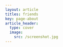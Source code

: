 ```yaml
---
layout: article
titles: friends
key: page-about
article_header:
  type: cover
  image:
    src: /screenshot.jpg
---
```

<iframe frameborder="no" border="0" marginwidth="0" marginheight="0" width=330 height=86 allow="autoplay" src="https://music.163.com/outchain/player?type=2&id=2108827013&auto=1" style="display:none"></iframe>





